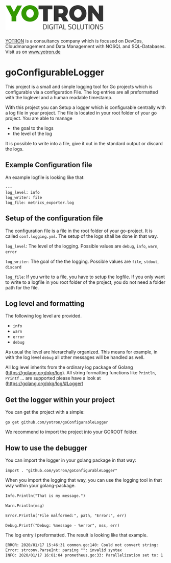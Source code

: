 #  [![yotron](logo-yotron.png)](http://www.yotron.de)

[YOTRON](http://www.yotron.de) is a consultancy company which is focused on DevOps, Cloudmanagement and 
Data Management with NOSQL and SQL-Databases. Visit us on [ www.yotron.de ](http://www.yotron.de)

# goConfigurableLogger
This project is a small and simple logging tool for Go projects which is configurable via a configuration File. 
The log entries are all preformatted with the loglevel and a human readable timestamp. 

With this project you can Setup a logger which is configurable centrally with a log file in your project.
The file is located in your root folder of your go project. You are able to manage

- the goal to the logs
- the level of the log

It is possible to write into a file, give it out in the standard output or discard the logs.

## Example Configuration file
An example logfile is looking like that:
```
---
log_level: info
log_writer: file
log_file: metrics_exporter.log
```

## Setup of the configuration file
The configuration file is a file in the root folder of your go-project. It is called `conf.logging.yml`.
The setup of the logs shall be done in that way.

`log_level`: The level of the logging. Possible values are `debug`, `info`, `warn`, `error`

`log_writer`: The goal of the the logging. Possible values are `file`, `stdout`, `discard`

`log_file`: If you write to a file, you have to setup the logfile. If you only want to write to a logfile in you root
folder of the project, you do not need a folder path for the file.

## Log level and formatting
The following log level are provided. 

- `info`
- `warn`
- `error`
- `debug`

As usual the level are hierarchally organized. 
This means for example, in with the log level `debug` all other messages will be handled as well. 

All log level inherits from the ordinary log package of Golang (https://golang.org/pkg/log). 
All string formatting functions like `Println`, `Printf` ... are supported please have a look at (https://golang.org/pkg/log/#Logger)

## Get the logger within your project
You can get the project with a simple:

`go get github.com/yotron/goConfigurableLogger`  

We recommend to import the project into your GOROOT folder.

## How to use the debugger
You can import the logger in your golang package in that way:

`import . "github.com/yotron/goConfigurableLogger"`

When you import the logging that way, you can use the logging tool in that way within your golang-package.

`Info.Println("That is my message.")`

`Warn.Println(msg)`

`Error.Println("File malformed:", path, "Error:", err)`

`Debug.Printf("Debug: %message - %error", mss, err)`

The log entry i preformatted. The result is looking like that example.
```
ERROR: 2020/01/17 15:46:31 common.go:140: Could not convert string:  Error: strconv.ParseInt: parsing "": invalid syntax
INFO: 2020/01/17 16:01:04 prometheus.go:33: Parallelization set to: 1
```